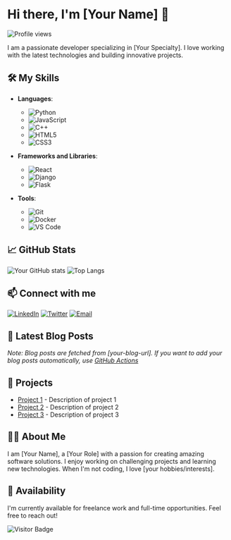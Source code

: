 # Hi there, I'm [Your Name] 👋

![Profile views](https://gpvc.arturio.dev/[your-username])

I am a passionate developer specializing in [Your Specialty]. I love working with the latest technologies and building innovative projects. 

## 🛠️ My Skills

- **Languages**: 
  - ![Python](https://img.shields.io/badge/Python-3776AB?style=for-the-badge&logo=python&logoColor=white)
  - ![JavaScript](https://img.shields.io/badge/JavaScript-F7DF1E?style=for-the-badge&logo=javascript&logoColor=black)
  - ![C++](https://img.shields.io/badge/C%2B%2B-00599C?style=for-the-badge&logo=c%2B%2B&logoColor=white)
  - ![HTML5](https://img.shields.io/badge/HTML5-E34F26?style=for-the-badge&logo=html5&logoColor=white)
  - ![CSS3](https://img.shields.io/badge/CSS3-1572B6?style=for-the-badge&logo=css3&logoColor=white)

- **Frameworks and Libraries**:
  - ![React](https://img.shields.io/badge/React-20232A?style=for-the-badge&logo=react&logoColor=61DAFB)
  - ![Django](https://img.shields.io/badge/Django-092E20?style=for-the-badge&logo=django&logoColor=white)
  - ![Flask](https://img.shields.io/badge/Flask-000000?style=for-the-badge&logo=flask&logoColor=white)

- **Tools**:
  - ![Git](https://img.shields.io/badge/Git-F05032?style=for-the-badge&logo=git&logoColor=white)
  - ![Docker](https://img.shields.io/badge/Docker-2496ED?style=for-the-badge&logo=docker&logoColor=white)
  - ![VS Code](https://img.shields.io/badge/VS%20Code-0078D4?style=for-the-badge&logo=visual-studio-code&logoColor=white)

## 📈 GitHub Stats

![Your GitHub stats](https://github-readme-stats.vercel.app/api?username=urkiddennn&show_icons=true&theme=radical)
![Top Langs](https://github-readme-stats.vercel.app/api/top-langs/?username=urkiddennn&layout=compact&theme=radical)

## 📫 Connect with me

[![LinkedIn](https://img.shields.io/badge/LinkedIn-0A66C2?style=for-the-badge&logo=linkedin&logoColor=white)](https://linkedin.com/in/yourprofile)
[![Twitter](https://img.shields.io/badge/Twitter-1DA1F2?style=for-the-badge&logo=twitter&logoColor=white)](https://twitter.com/yourprofile)
[![Email](https://img.shields.io/badge/Email-D14836?style=for-the-badge&logo=gmail&logoColor=white)](mailto:your-email@example.com)

<!-- Add any other social links here -->

## 📝 Latest Blog Posts

<!-- BLOG-POST-LIST:START -->
<!-- BLOG-POST-LIST:END -->

<!-- Replace the below with your actual blog feed URL -->
*Note: Blog posts are fetched from [your-blog-url]. If you want to add your blog posts automatically, use [GitHub Actions](https://github.com/features/actions)*

## 💼 Projects

- [Project 1](https://github.com/your-username/project-1) - Description of project 1
- [Project 2](https://github.com/your-username/project-2) - Description of project 2
- [Project 3](https://github.com/your-username/project-3) - Description of project 3

## 👨‍💻 About Me

I am [Your Name], a [Your Role] with a passion for creating amazing software solutions. I enjoy working on challenging projects and learning new technologies. When I'm not coding, I love [your hobbies/interests].

## 📅 Availability

I'm currently available for freelance work and full-time opportunities. Feel free to reach out!

![Visitor Badge](https://visitor-badge.laobi.icu/badge?page_id=[your-username].[your-username])

